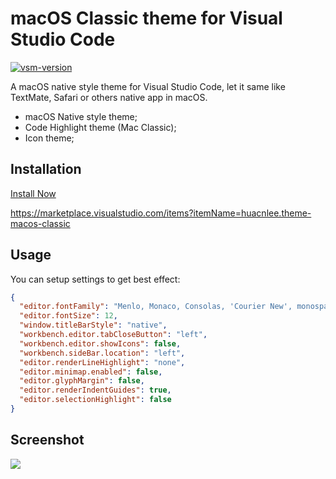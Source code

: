 # macOS Classic theme for Visual Studio Code

[![vsm-version](https://img.shields.io/visual-studio-marketplace/v/huacnlee.theme-macos-classic?style=flat&label=VS%20Code)](https://marketplace.visualstudio.com/items?itemName=huacnlee.theme-macos-classic)

A macOS native style theme for Visual Studio Code, let it same like TextMate, Safari or others native app in macOS.

- macOS Native style theme;
- Code Highlight theme (Mac Classic);
- Icon theme;

## Installation

[Install Now](vscode:extension/huacnlee.theme-macos-classic)

https://marketplace.visualstudio.com/items?itemName=huacnlee.theme-macos-classic

## Usage

You can setup settings to get best effect:

```json
{
  "editor.fontFamily": "Menlo, Monaco, Consolas, 'Courier New', monospace",
  "editor.fontSize": 12,
  "window.titleBarStyle": "native",
  "workbench.editor.tabCloseButton": "left",
  "workbench.editor.showIcons": false,
  "workbench.sideBar.location": "left",
  "editor.renderLineHighlight": "none",
  "editor.minimap.enabled": false,
  "editor.glyphMargin": false,
  "editor.renderIndentGuides": true,
  "editor.selectionHighlight": false
}
```

## Screenshot

![](https://user-images.githubusercontent.com/5518/115701386-50c04100-a39a-11eb-935e-18d75df14068.png)
